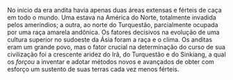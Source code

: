 ﻿No início da era andita havia apenas duas áreas extensas e férteis de caça em todo o mundo. Uma estava na América do Norte, totalmente invadida pelos ameríndios; a outra, ao norte do Turquestão, parcialmente ocupada por uma raça amarela andônica. Os fatores decisivos na evolução de uma cultura superior no sudoeste da Ásia foram a raça e o clima. Os anditas eram um grande povo, mas o fator crucial na determinação do curso de sua civilização foi a crescente aridez do Irã, do Turquestão e do Sinkiang, a qual os *forçou* a inventar e adotar métodos novos e avançados de obter com esforço um sustento de suas terras cada vez menos férteis.